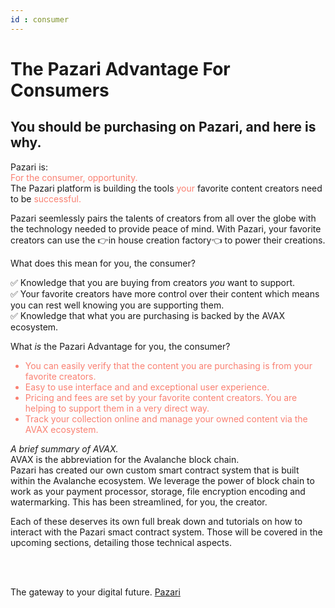 ```yaml
---
id : consumer
---
```

# The Pazari Advantage For Consumers


## You should be purchasing on Pazari, and here is why.

Pazari is: <br/><font color='salmon'>For the consumer, opportunity.</font>
<br/>
The Pazari platform is building the tools <font color='salmon'>your</font> favorite content creators need to be <font color='salmon'>successful.</font> 

Pazari seemlessly pairs the talents of creators from all over the globe with the technology needed to provide peace of mind. With Pazari, your favorite creators can use the 👉in house creation factory👈 to power their creations.

What does this mean for you, the consumer?

✅ Knowledge that you are buying from creators *you* want to support.<br/>
✅ Your favorite creators have more control over their content which means you can rest well knowing you are supporting them.<br/>
✅ Knowledge that what you are purchasing is backed by the AVAX ecosystem.

What *is* the Pazari Advantage for you, the consumer?
<font color='salmon'>
* You can easily verify that the content you are purchasing is from your favorite creators.<br/>
* Easy to use interface and and exceptional user experience.<br/>
* Pricing and fees are set by your favorite content creators. You are helping to support them in a very direct way.<br/>
* Track your collection online and manage your owned content via the AVAX ecosystem.<br/>


</font>

*A brief summary of AVAX.*<br/>
AVAX is the abbreviation for the Avalanche block chain.<br/>
Pazari has created our own custom smart contract system that is built within the Avalanche ecosystem. We leverage the power of block chain to work as your payment processor, storage, file encryption encoding and watermarking. This has been streamlined, for you, the creator.

Each of these deserves its own full break down and tutorials on how to interact with the Pazari smact contract system. Those will be covered in the upcoming sections, detailing those technical aspects.


<br/><br/>

The gateway to your digital future. [Pazari](http://pazari.io/)
